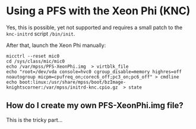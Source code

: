 # Using a PFS with the Xeon Phi (KNC)

Yes, this is possible, yet not supported and requires a small patch to the `knc-initrd`
script `/bin/init`.

After that, launch the Xeon Phi manually:

```
micctrl --reset mic0
cd /sys/class/mic/mic0
echo /var/mpss/PFS-XeonPhi.img  > virtblk_file
echo "root=/dev/vda console=hvc0 cgroup_disable=memory highres=off noautogroup micpm=cpufreq_on;corec6_off;pc3_on;pc6_off" > cmdline
echo boot:linux:/usr/share/mpss/boot/bzImage-knightscorner:/var/mpss/initrd-knc.cpio.gz  > state
```

## How do I create my own PFS-XeonPhi.img file?

This is the tricky part...

